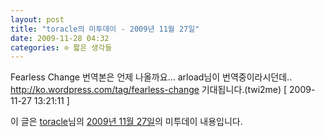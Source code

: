 ```yaml
---
layout: post
title: "toracle의 미투데이 - 2009년 11월 27일"
date: 2009-11-28 04:32
categories: ⊙ 짧은 생각들
---
```


Fearless Change 번역본은 언제 나올까요… arload님이 번역중이라시던데.. http://ko.wordpress.com/tag/fearless-change 기대됩니다.(twi2me) [ 2009-11-27 13:21:11 ]

이 글은 [toracle](http://me2day.net/toracle)님의 [2009년 11월 27일](http://me2day.net/toracle/2009/11/27#13:21:11)의 미투데이 내용입니다.


       
